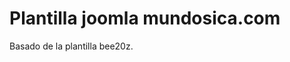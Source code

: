 Plantilla joomla mundosica.com
======================================

Basado de la plantilla bee20z.

